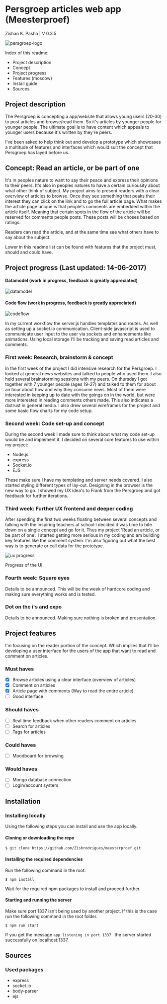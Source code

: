 # Persgroep articles web app (Meesterproef)

Zishan K. Pasha | V 0.3.5

![persgroep-logo](https://raw.githubusercontent.com/zishrodrigues/meesterproef/master/readme-files/pg-logo.png)

Index of this readme:
* Project description
* Concept
* Project progress
* Features (moscow)
* Install guide
* Sources

## Project description

The Persgroep is concepting a app/website that allows young users (20-30) to post articles and browse/read them. So it's articles by younger people for younger people. The ultimate goal is to have content which appeals to younger users because it's written by they're peers.

I've been asked to help think out and develop a prototype which showcases a multitude of features and interfaces which would suit the concept that Persgroep has layed before us.

## Concept: Read an article, or be part of one

It's in peoples nature to want to say their peace and express their opinions to their peers. It's also in peoples natures to have a certain curiousity about what other think of subject. My project aims to present readers with a clear overview of articles to browse. Once they see something that peaks their interest they can click on the link and to go the full article page. What makes the article page unique is that people's comments are embedded within the article itself. Meaning that certain spots in the flow of the article will be reserved for comments people posts. These posts will be choses based on ratings.

Readers can read the article, and at the same time see what others have to say about the subject.

Lower in this readme list can be found with features that the project must, should and could have.

## Project progress (Last updated: 14-06-2017)

#### Datamodel (work in progress, feedback is greatly appreciated)
![datamodel](https://raw.githubusercontent.com/zishrodrigues/meesterproef/master/readme-files/datamodel.jpg)

#### Code flow (work in progress, feedback is greatly appreciated)
![codeflow](https://raw.githubusercontent.com/zishrodrigues/meesterproef/master/readme-files/codeflow.jpg)

In my current workflow the server.js handles templates and routes. As well as setting up a socket.io communication. Client-side javascript is used to communicate user input to the user via sockets and enhancements like animations. Using local storage I'll be tracking and saving read articles and comments.

### First week: Research, brainstorm & concept

In the first week of the project I did intensive research for the Persgroep. I looked at general news websites and talked to people who used them. I also held several brainstorming sessions with my peers. On thursday I got together with 7 younger people (ages 19-27) and talked to them for about an hour about how and why they consume news. Most of them were interested in keeping up to date with the goings on in the world, but were more interested in reading comments others made. This also indicates a distrust in general media. I also drew several wireframes for the project and some basic flow charts for my code setup.

### Second week: Code set-up and concept

During the second week I made sure to think about what my code set-up would be and implement it. I decided on several core features to use within my project:

* Node.js
* express
* Socket.io
* EJS

These make sure I have my templating and server needs covered. I also started styling different types of lay-out. Designing in the browser is the new way to go. I showed my UX idea's to Frank from the Persgroep and got feedback for further iterations.

### Third week: Further UX frontend and deeper coding

After spending the first two weeks floating between several concepts and talking with the inspiring teachers at school I decided it was time to bite down on a single concept and go for it. Thus my project 'Read an article, or be part of one'. I started getting more serious in my coding and am building key features like the comment system. I'm also figuring out what the best way is to generate or call data for the prototype.

![ux progress](https://raw.githubusercontent.com/zishrodrigues/meesterproef/master/readme-files/progress.jpg)

Progress of the UI.

### Fourth week: Square eyes

Details to be announced. This will be the week of hardcore coding and making sure everything works and is tested.

### Dot on the i's and expo

Details to be announced. Making sure nothing is broken and presentation.

## Project features

I'm focusing on the reader portion of the concept. Which implies that I'll be developing a user interface for the users of the app that want to read and comment on articles.

### Must haves

- [x] Browse articles using a clear interface (overview of articles)
- [x] Comment on articles
- [x] Article page with comments (Way to read the entire article)
- [ ] Good interface

### Should haves

- [ ] Real time feedback when other readers comment on articles
- [ ] Search for articles
- [ ] Tags for articles

### Could haves

- [ ] Moodboard for browsing

### Would haves

- [ ] Mongo database connection
- [ ] Login/account system

## Installation
### Installing locally

Using the following steps you can install and use the app locally.

#### Cloning or downloading the repo

```
$ git clone https://github.com/Zishrodrigues/meesterproef.git
```
#### Installing the required dependencies
Run the following command in the root:
```
$ npm install
```
Wait for the required npm packages to install and proceed further.

#### Starting and running the server
Make sure port 1337 isn't being used by another project. If this is the case run the following command in the root folder.
```
$ npm run start
```
If you get the message `app listening in port 1337 ` the server started successfully on localhost:1337.

## Sources

### Used packages
* express
* socket.io
* body-parser
* ejs
